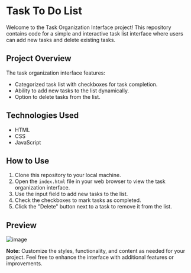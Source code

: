 # Task To Do List

Welcome to the Task Organization Interface project! This repository contains code for a simple and interactive task list interface where users can add new tasks and delete existing tasks.

## Project Overview

The task organization interface features:

- Categorized task list with checkboxes for task completion.
- Ability to add new tasks to the list dynamically.
- Option to delete tasks from the list.

## Technologies Used

- HTML
- CSS
- JavaScript

## How to Use

1. Clone this repository to your local machine.
2. Open the `index.html` file in your web browser to view the task organization interface.
3. Use the input field to add new tasks to the list.
4. Check the checkboxes to mark tasks as completed.
5. Click the "Delete" button next to a task to remove it from the list.

## Preview
![image](https://github.com/udaykshatriya/To-Do-List/assets/104297509/d39f0235-9f97-4bba-8299-4c85c637a604)

**Note:** Customize the styles, functionality, and content as needed for your project. Feel free to enhance the interface with additional features or improvements.
